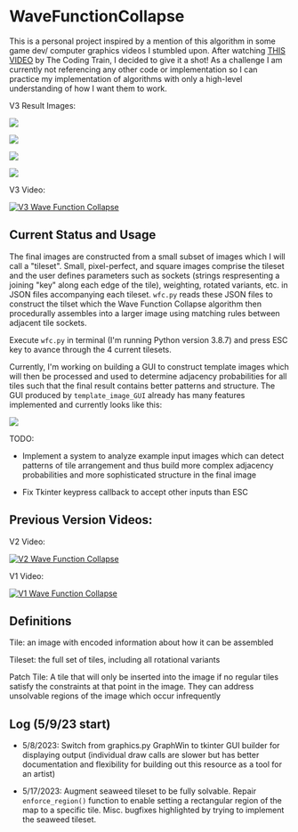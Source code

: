 # WaveFunctionCollapse

This is a personal project inspired by a mention of this algorithm in some game dev/ computer graphics videos I stumbled upon. After watching [THIS VIDEO](https://youtu.be/rI_y2GAlQFM "The Coding Train") by The Coding Train, I decided to give it a shot! As a challenge I am currently not referencing any other code or implementation so I can practice my implementation of algorithms with only a high-level understanding of how I want them to work.

V3 Result Images:

![](smallmap1.png)

![](smallmap2.png)

![](smallmap3.png)

![](smallmap4.png)

V3 Video:

[![V3 Wave Function Collapse](V3.PNG)](https://youtu.be/Umz1vGyT-Lg "V3 Wave Function Collapse")

## Current Status and Usage
The final images are constructed from a small subset of images which I will call a "tileset". Small, pixel-perfect, and square images comprise the tileset and the user defines parameters such as sockets (strings respresenting a joining "key" along each edge of the tile), weighting, rotated variants, etc. in JSON files accompanying each tileset. `wfc.py` reads these JSON files to construct the tilset which the Wave Function Collapse algorithm then procedurally assembles into a larger image using matching rules between adjacent tile sockets.

Execute `wfc.py` in terminal (I'm running Python version 3.8.7) and press ESC key to avance through the 4 current tilesets.

Currently, I'm working on building a GUI to construct template images which will then be processed and used to determine adjacency probabilities for all tiles such that the final result contains better patterns and structure. The GUI produced by `template_image_GUI` already has many features implemented and currently looks like this:

![](InputImageGUI_V1.PNG)

TODO:

* Implement a system to analyze example input images which can detect patterns of tile arrangement and thus build more complex adjacency probabilities and more sophisticated structure in the final image

* Fix Tkinter keypress callback to accept other inputs than ESC

## Previous Version Videos:

V2 Video:

[![V2 Wave Function Collapse](V2.PNG)](https://youtu.be/H58Ugvk9nLc "V2 Wave Function Collapse")

V1 Video:

[![V1 Wave Function Collapse](V1.PNG)](https://youtube.com/shorts/JEJoIFABgiQ "V1 Wave Function Collapse")

## Definitions
Tile: an image with encoded information about how it can be assembled

Tileset: the full set of tiles, including all rotational variants

Patch Tile: A tile that will only be inserted into the image if no regular tiles satisfy the constraints at that point in the image. They can address unsolvable regions of the image which occur infrequently

## Log (5/9/23 start)

* 5/8/2023: Switch from graphics.py GraphWin to tkinter GUI builder for displaying output (individual draw calls are slower but has better documentation and flexibility for building out this resource as a tool for an artist)

* 5/17/2023: Augment seaweed tileset to be fully solvable. Repair `enforce_region()` function to enable setting a rectangular region of the map to a specific tile. Misc. bugfixes highlighted by trying to implement the seaweed tileset.



